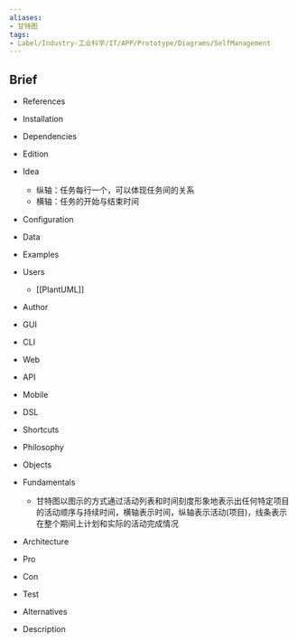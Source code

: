 ```yaml
---
aliases:
- 甘特图
tags:
- Label/Industry-工业科学/IT/APP/Prototype/Diagrams/SelfManagement
---
```


## Brief

- References

- Installation

- Dependencies

- Edition

- Idea
    - 纵轴：任务每行一个，可以体现任务间的关系
    - 横轴：任务的开始与结束时间

- Configuration

- Data

- Examples

- Users
    - [[PlantUML]]

- Author

- GUI

- CLI

- Web

- API

- Mobile

- DSL

- Shortcuts

- Philosophy

- Objects

- Fundamentals
    - 甘特图以图示的方式通过活动列表和时间刻度形象地表示出任何特定项目的活动顺序与持续时间，横轴表示时间，纵轴表示活动(项目)，线条表示在整个期间上计划和实际的活动完成情况

- Architecture

- Pro

- Con

- Test

- Alternatives

- Description

